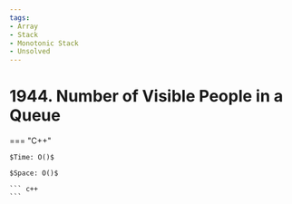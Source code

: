```yaml
---
tags:
- Array
- Stack
- Monotonic Stack
- Unsolved
---
```



# 1944. Number of Visible People in a Queue

=== "C++"

    $Time: O()$

    $Space: O()$

    ``` c++
    ```